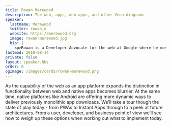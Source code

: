 ```yaml
---
title: Rowan Merewood
description: The web, apps, web apps, and other Venn diagrams
speaker:
  lastname: Merewood
  twitter: rowan_m
  website: https://merewood.org
  image: rowan-merewood.jpg
  bio: |
    <p>Rowan is a Developer Advocate for the web at Google where he mostly focuses on driving the adoption of web platform features in e-commerce. Mostly this means looking for ways to match up neat platform features with good business metrics, or more simply: good web == good business. Outside of talking shop, you can always ask him about terrible horror films - especially if you have some terrible 80s pulp to suggest.</p>
lastmod: 2018-08-14
private: false
layout: speaker.hbs
order: 6
ogImage: /images/cards/rowan-merewood.png
---
```


As the capability of the web as an app platform expands the distinction in functionality between web and native apps becomes blurrier. At the same time, native platforms like Android are offering more dynamic ways to deliver previously monolithic app downloads. We’ll take a tour though the state of play today - from PWAs to Instant Apps through to a peek at future architectures. From a user, developer, and business point of view we’ll see how to weigh up these options when working out what to implement today.
